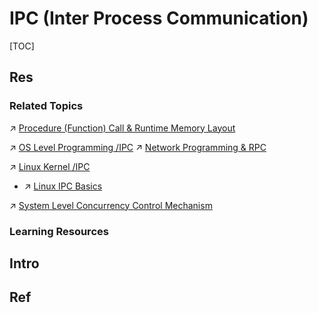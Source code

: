 # IPC (Inter Process Communication)

[TOC]



## Res
### Related Topics
↗ [Procedure (Function) Call & Runtime Memory Layout](../../../../🛣️%20Program%20Compilation%20&%20Execution/🤡%20Program%20Execution%20(Runtime)/Procedure%20(Function)%20Call%20&%20Runtime%20Memory%20Layout.md)

↗ [OS Level Programming /IPC](../../../../../Software%20Engineering/👇%20System%20Software%20Engineering/OS%20Level%20Programming%20in%20Different%20Languages/OS%20Level%20Programming%20with%20C%20&%20CPP/Process%20Management/IPC%20(Internal)/IPC%20(Internal).md)
↗ [Network Programming & RPC](../../../../🏎️%20Computer%20Networking%20and%20Communication/Network%20Programming%20&%20RPC/Network%20Programming%20&%20RPC.md)

↗ [Linux Kernel /IPC](../../../../🥷🏼%20Operating%20Systems%20&%20Kernels%20(Engineering%20Part)/Linux%20(Derived%20From%20UNIX%20Family)/🔩%20Linux%20Kernel/⭕️%20Task%20Management%20&%20Scheduling%20(Process%20&%20Threads)/Concurrency%20&%20Locking%20&%20IPC%20(Inter-Process%20Communication)/Linux%20IPC%20Basics.md)
- ↗ [Linux IPC Basics](../../../../🥷🏼%20Operating%20Systems%20&%20Kernels%20(Engineering%20Part)/Linux%20(Derived%20From%20UNIX%20Family)/🔩%20Linux%20Kernel/⭕️%20Task%20Management%20&%20Scheduling%20(Process%20&%20Threads)/Concurrency%20&%20Locking%20&%20IPC%20(Inter-Process%20Communication)/Linux%20IPC%20Basics.md)

↗ [System Level Concurrency Control Mechanism](../Concurrency%20Control/⭐️%20System%20Level%20Concurrency%20Control%20Mechanism/System%20Level%20Concurrency%20Control%20Mechanism.md)


### Learning Resources



## Intro



## Ref
[Inter Process Communication (IPC) | GeeksforGeeks]: https://www.geeksforgeeks.org/inter-process-communication-ipc/
[Interprocess Communication Mechanisms | tldp.org]: https://tldp.org/LDP/tlk/ipc/ipc.html
[Inter-process communication | Wikimedia]: https://en.wikipedia.org/wiki/Inter-process_communication



